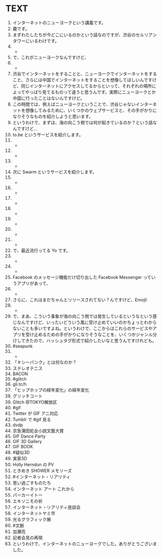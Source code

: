 # TEXT

1. インターネットのニューヨークという講義です。
2. 鹿です。
3. まずわたしたちが今どこにいるのかという話なのですが、渋谷のセルリアンタワーにいるわけです。
4. *
5. で、これがニューヨークなんですけど、
6. *
7. 渋谷でインターネットをすることと、ニューヨークでインターネットをすること、さらには中国でインターネットをすることを想像してほしいんですけど、同じインターネットにアクセスしてるからといって、それぞれの場所によってやっぱり見てるものって違うと思うんです。実際にニューヨークとか中国に行ったことはないんですけど。
8. この時間では、例えばニューヨークということで、渋谷じゃないインターネットを想像してみるために、いくつかのウェブサービスと、その手がかりになりそうなものを紹介しようと思います。
9. というわけで、まずは、海の向こう側では何が起きているのか？という話なんですけど…
10. to.be というサービスを紹介します。
11. *
12. *
13. *
14. 次に Swarm というサービスを紹介します。
15. *
16. *
17. *
18. *
19. *
20. *
21. *
22. で、最近流行ってる Yo です。
23. *
24. *
25. Facebook のメッセージ機能だけ切り出した Facebook Messenger っていうアプリがあって、
26. *
27. さらに、これはまだちゃんとリリースされてない？んですけど、Emojli
28. *
29. で、まあ、こういう事象が海の向こう側では発生しているというなという感じなんですけど、いったいどういう風に受け止めていいのかちょっとわからないことも多いですよね。というわけで、ここからはこれらのサービスやアプリを受け止めるための手がかりになりそうなことを、いくつかジャンル分けしてきたので、ハッシュタグ形式で紹介したいなと思うんですけれども。
30. #seapunk
31. *
32. 「＃シーパンク」とは何なのか？
33. ステレオテニス
34. BACON
35. #glitch
36. gli.tc/h
37. 「ヒップホップの経年変化」の経年変化
38. グリッチコート
39. Glitch @TOKYO解放区
40. #gif
41. Twitter が GIF アニ対応
42. Tumblr で #gif 見る
43. dvdp
44. 京急蒲田処女小説文藝大賞
45. GIF Dance Party
46. GIF 3D Gallery
47. GIF BOOK
48. #疑似3D
49. 実家3D
50. Holly Herndon の PV
51. ときめき SHOWER メモリーズ
52. #インターネット・リアリティ
53. 思い過ごすものたち
54. インターネット アート これから
55. パーカーイトー
56. エキソニモの祈
57. インターネット・リアリティ座談会
58. インターネットヤミ市
59. 光るグラフィック展
60. #文脈
61. 加瀬亮
62. 記者会見の再現
63. というわけで、インターネットのニューヨークでした。ありがとうございました。
